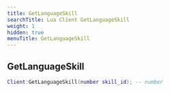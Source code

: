 ```yaml
---
title: GetLanguageSkill
searchTitle: Lua Client GetLanguageSkill
weight: 1
hidden: true
menuTitle: GetLanguageSkill
---
```

## GetLanguageSkill
```lua
Client:GetLanguageSkill(number skill_id); -- number
```
